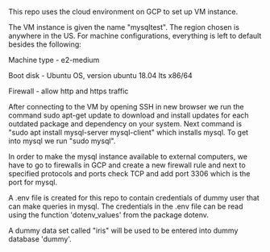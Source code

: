 This repo uses the cloud environment on GCP to set up VM instance.

The VM instance is given the name "mysqltest". 
The region chosen is anywhere in the US.
For machine configurations, everything is left to default besides the following:

Machine type - e2-medium 

Boot disk - Ubuntu OS, version ubuntu 18.04 lts x86/64

Firewall - allow http and https traffic

After connecting to the VM by opening SSH in new browser we run the command sudo apt-get update to download and install updates for each outdated package and dependency on your system.
Next command is "sudo apt install mysql-server mysql-client" which installs mysql.
To get into mysql we run "sudo mysql".

In order to make the mysql instance available to external computers, we have to go to firewalls in GCP and create a new firewall rule and next to specified protocols and ports check TCP and add port 3306 which is the port for mysql.

A .env file is created for this repo to contain credentials of dummy user that can make queries in mysql. 
The credentials in the .env file can be read using the function 'dotenv_values' from the package dotenv.

A dummy data set called "iris" will be used to be entered into dummy database 'dummy'.


